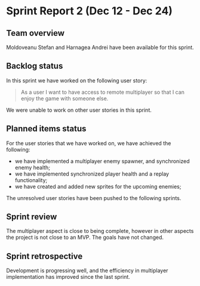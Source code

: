 # Sprint Report 2 (Dec 12 - Dec 24)

## Team overview

Moldoveanu Stefan and Harnagea Andrei have been available for this sprint.

## Backlog status

In this sprint we have worked on the following user story:  
> As a user I want to have access to remote multiplayer so that I can enjoy the game with someone else.

We were unable to work on other user stories in this sprint.

## Planned items status

For the user stories that we have worked on, we have achieved the following:

- we have implemented a multiplayer enemy spawner, and synchronized enemy health;
- we have implemented synchronized player health and a replay functionality;
- we have created and added new sprites for the upcoming enemies;

The unresolved user stories have been pushed to the following sprints.

## Sprint review

The multiplayer aspect is close to being complete, however in other aspects the project is not close to an MVP. The goals have not changed.

## Sprint retrospective

Development is progressing well, and the efficiency in multiplayer implementation has improved since the last sprint.